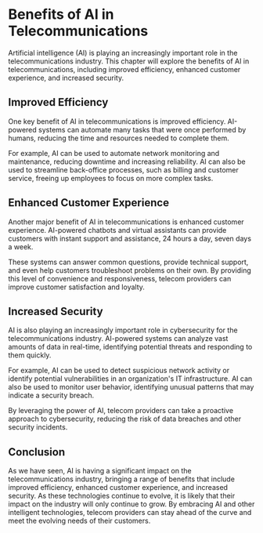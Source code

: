 Benefits of AI in Telecommunications
=================================================================================

Artificial intelligence (AI) is playing an increasingly important role in the telecommunications industry. This chapter will explore the benefits of AI in telecommunications, including improved efficiency, enhanced customer experience, and increased security.

Improved Efficiency
-------------------

One key benefit of AI in telecommunications is improved efficiency. AI-powered systems can automate many tasks that were once performed by humans, reducing the time and resources needed to complete them.

For example, AI can be used to automate network monitoring and maintenance, reducing downtime and increasing reliability. AI can also be used to streamline back-office processes, such as billing and customer service, freeing up employees to focus on more complex tasks.

Enhanced Customer Experience
----------------------------

Another major benefit of AI in telecommunications is enhanced customer experience. AI-powered chatbots and virtual assistants can provide customers with instant support and assistance, 24 hours a day, seven days a week.

These systems can answer common questions, provide technical support, and even help customers troubleshoot problems on their own. By providing this level of convenience and responsiveness, telecom providers can improve customer satisfaction and loyalty.

Increased Security
------------------

AI is also playing an increasingly important role in cybersecurity for the telecommunications industry. AI-powered systems can analyze vast amounts of data in real-time, identifying potential threats and responding to them quickly.

For example, AI can be used to detect suspicious network activity or identify potential vulnerabilities in an organization's IT infrastructure. AI can also be used to monitor user behavior, identifying unusual patterns that may indicate a security breach.

By leveraging the power of AI, telecom providers can take a proactive approach to cybersecurity, reducing the risk of data breaches and other security incidents.

Conclusion
----------

As we have seen, AI is having a significant impact on the telecommunications industry, bringing a range of benefits that include improved efficiency, enhanced customer experience, and increased security. As these technologies continue to evolve, it is likely that their impact on the industry will only continue to grow. By embracing AI and other intelligent technologies, telecom providers can stay ahead of the curve and meet the evolving needs of their customers.
